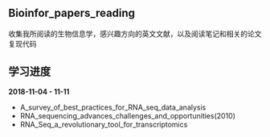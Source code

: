 ## Bioinfor_papers_reading
收集我所阅读的生物信息学，感兴趣方向的英文文献，以及阅读笔记和相关的论文复现代码

## 学习进度

**2018-11-04 - 11-11** 
+ A_survey_of_best_practices_for_RNA_seq_data_analysis
+ RNA_sequencing_advances_challenges_and_opportunities(2010)
+ RNA_Seq_a_revolutionary_tool_for_transcriptomics
